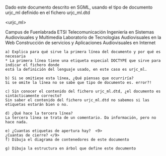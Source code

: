Dado este documento descrito en SGML, usando el tipo de documento urjc_ml definido en el fichero urjc_ml.dtd

<!DOCTYPE urjc_ML SYSTEM "urjc_ml.dtd">
<urjc_ml>
  <!-- include URL URJC -->
  <campus>
    <nombre>Campus de Fuenlabrada</nombre>
    <escuela>
      <nombre>ETSI Telecomunicación</nombre>
      <grado>
        <nombre>Ingeniería en Sistemas Audiovisuales y Multimedia </nombre>
        <asignatura>Laboratorio de Tecnologias Audiovisuales en la Web</asignatura>
        <asignatura>Construcción de servicios y Aplicaciones Audiovisuales en Internet</asignatura>
      </grado>
    </escuela>
  </campus>
</urjc_ml>


    a) Explica para qué sirve la primera línea del documento y por qué es necesaria
    * La primera línea tiene una etiqueta especial DOCTYPE que sirve para indicar el fichero donde 
    está la definición del lenguaje usado, en este caso es urjc_ml.

    b) Si se omitiese esta línea, ¿Qué piensas que ocurriría?
    Si se omite la línea no se sabe que tipo de documento es. error?!

    c) Sin conocer el contenido del fichero urjc_ml.dtd, ¿el documento es sintácticamente correcto?
    Sin saber el contenido del fichero urjc_ml.dtd no sabemos si las etiquetas estarán bien o no.

    d) ¿Qué hace la tercera línea?
    La tercera línea se trata de un comentario. Da información, pero no hace nada.

    e) ¿Cuantas etiquetas de apertura hay?  <9>
    ¿Cuantas de cierre? </9>
    f) Dibuja el diagrama de contenedores de este documento

    g) Dibuja la estructura en árbol que define este documento
